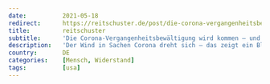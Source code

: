 ```yaml
---
date:          2021-05-18
redirect:      https://reitschuster.de/post/die-corona-vergangenheitsbewaeltigung-wird-kommen-und-viele-kalt-ueberraschen/
title:         reitschuster
subtitle:      'Die Corona-Vergangenheitsbewältigung wird kommen – und viele kalt erwischen'
description:   'Der Wind in Sachen Corona dreht sich – das zeigt ein Blick über den großen Teich. Für die Akteure und Mitläufer des Pandemie-Regimes wird völlig überraschend eine Welt zusammenbrechen, eine Blase platzen. Und es wird eine Abrechnung der Corona-Zeit beginnen. Von Thomas Maul.'
country:       DE
categories:    [Mensch, Widerstand]
tags:          [usa]
---
```

